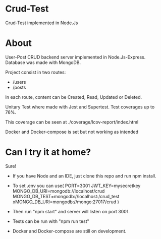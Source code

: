 # Crud-Test

Crud-Test implemented in Node.Js

# About

User-Post CRUD backend server implemented in Node.Js-Express. Database was made with MongoDB.

Project consist in two routes:

-   /users
-   /posts

In each route, content can be Created, Read, Updated or Deleted.

Unitary Test where made with Jest and Supertest.
Test coverages up to 76%.

This coverage can be seen at ./coverage/lcov-report/index.html

Docker and Docker-compose is set but not working as intended

# Can I try it at home?

Sure!

-   If you have Node and an IDE, just clone this repo and run npm install.

-   To set .env you can use(
    PORT=3001
    JWT_KEY=mysecretkey
    MONGO_DB_URI=mongodb://localhost/crud
    MONGO_DB_TEST=mongodb://localhost:/crud_test
    xMONGO_DB_URI=mongodb://mongo:27017/crud
    )

-   Then run "npm start" and server will listen on port 3001.

-   Tests can be run with "npm run test"

-   Docker and Docker-compose are still on development.
